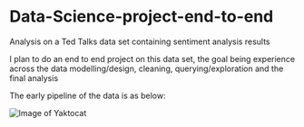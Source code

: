 # Data-Science-project-end-to-end
Analysis on a Ted Talks  data set containing sentiment analysis results 

I plan to do an end to end project on this data set, the goal being experience across the data modelling/design, cleaning, querying/exploration and the final analysis

The early pipeline of the data is as below:

![Image of Yaktocat](diagram.png)
